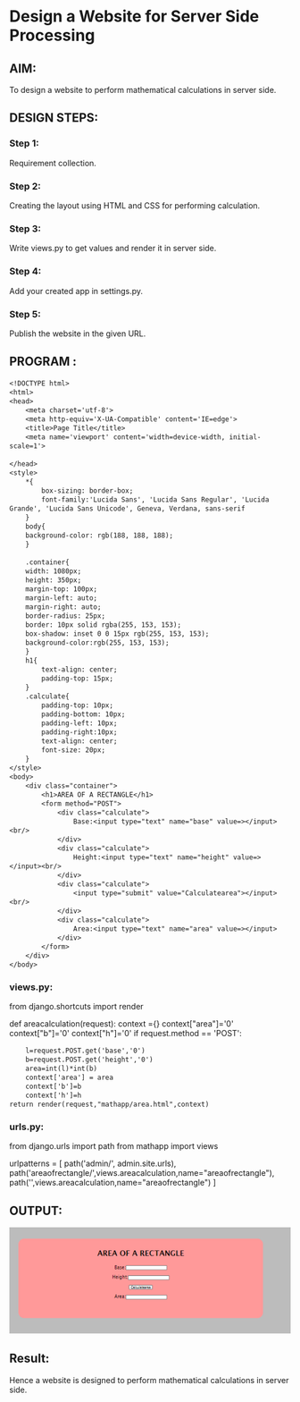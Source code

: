 # Design a Website for Server Side Processing

## AIM:
To design a website to perform mathematical calculations in server side.

## DESIGN STEPS:

### Step 1:
Requirement collection.


### Step 2:
Creating the layout using HTML and CSS for performing calculation.


### Step 3:
Write views.py to get values and render it in server side.


### Step 4:
Add your created app in settings.py.

### Step 5:

Publish the website in the given URL.

## PROGRAM :
```
<!DOCTYPE html>
<html>
<head>
    <meta charset='utf-8'>
    <meta http-equiv='X-UA-Compatible' content='IE=edge'>
    <title>Page Title</title>
    <meta name='viewport' content='width=device-width, initial-scale=1'>
    
</head>
<style>
    *{
        box-sizing: border-box;
        font-family:'Lucida Sans', 'Lucida Sans Regular', 'Lucida Grande', 'Lucida Sans Unicode', Geneva, Verdana, sans-serif
    }
    body{
    background-color: rgb(188, 188, 188);
    }

    .container{
    width: 1080px;
    height: 350px;
    margin-top: 100px;
    margin-left: auto;
    margin-right: auto;
    border-radius: 25px;
    border: 10px solid rgba(255, 153, 153);
    box-shadow: inset 0 0 15px rgb(255, 153, 153);
    background-color:rgb(255, 153, 153);
    }
    h1{
        text-align: center;
        padding-top: 15px;
    }
    .calculate{
        padding-top: 10px;
        padding-bottom: 10px;
        padding-left: 10px;
        padding-right:10px;
        text-align: center;
        font-size: 20px;
    }
</style>
<body>
    <div class="container">
        <h1>AREA OF A RECTANGLE</h1>
        <form method="POST">
            <div class="calculate"> 
                Base:<input type="text" name="base" value=></input><br/>
            </div>
            <div class="calculate">
                Height:<input type="text" name="height" value=></input><br/>
            </div>
            <div class="calculate">
                <input type="submit" value="Calculatearea"></input><br/>
            </div>
            <div class="calculate">
                Area:<input type="text" name="area" value=></input>
            </div>
        </form>
    </div>
</body>
```
### views.py:
from django.shortcuts import render

def areacalculation(request):
    context ={}
    context["area"]='0'
    context["b"]='0'
    context["h"]='0'
    if request.method == 'POST':
        
        l=request.POST.get('base','0')
        b=request.POST.get('height','0')
        area=int(l)*int(b)
        context['area'] = area
        context['b']=b
        context['h']=h
    return render(request,"mathapp/area.html",context)
    
### urls.py:
from django.urls import path
from mathapp import views

urlpatterns = [
   path('admin/', admin.site.urls),
   path('areaofrectangle/',views.areacalculation,name="areaofrectangle"),
   path('',views.areacalculation,name="areaofrectangle")
]
## OUTPUT:
![output](https://github.com/Sucharithachowdary/serversideprocessing/blob/main/web%20neww.PNG?raw=true)
## Result:
Hence a website is designed to perform mathematical calculations in server side.
